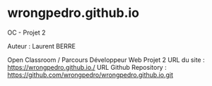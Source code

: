 # wrongpedro.github.io
OC - Projet 2

Auteur : Laurent BERRE

Open Classroom / Parcours Développeur Web
Projet 2
URL du site : https://wrongpedro.github.io./
URL Github Repository : https://github.com/wrongpedro/wrongpedro.github.io.git